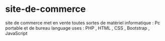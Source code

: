 # site-de-commerce
site de commerce met en vente toutes sortes de matériel informatique : Pc portable et de bureau
language uses : PHP , HTML , CSS , Bootstrap , JavaScript 
